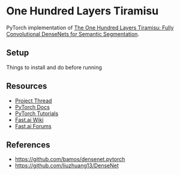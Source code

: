 # One Hundred Layers Tiramisu
PyTorch implementation of [The One Hundred Layers Tiramisu: Fully Convolutional DenseNets for Semantic Segmentation](https://arxiv.org/pdf/1611.09326).

## Setup
Things to install and do before running

## Resources

* [Project Thread](http://forums.fast.ai/t/one-hundred-layers-tiramisu/2266)
* [PyTorch Docs](http://pytorch.org/docs)
* [PyTorch Tutorials](http://pytorch.org/tutorials)
* [Fast.ai Wiki](http://wiki.fast.ai/index.php/Main_Page)
* [Fast.ai Forums](http://forums.fast.ai)

## References

* https://github.com/bamos/densenet.pytorch
* https://github.com/liuzhuang13/DenseNet